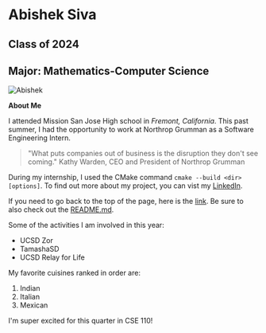 # Abishek Siva
## Class of 2024
## Major: Mathematics-Computer Science

![Abishek](/screenshots/zor-102.jpg)

**About Me**

I attended Mission San Jose High school in *Fremont, California*. This past summer, I had the opportunity to work at Northrop Grumman as a Software Engineering Intern. 

> "What puts companies out of business is the disruption they don't see coming."
> Kathy Warden, CEO and President of Northrop Grumman

During my internship, I used the CMake command `cmake --build <dir> [options]`. To find out more about my project, you can vist my [LinkedIn](https://www.linkedin.com/in/abishek-siva/).

If you need to go back to the top of the page, here is the [link](#abishek-siva). Be sure to also check out the [README.md](/README.md).

Some of the activities I am involved in this year:
- UCSD Zor
- TamashaSD
- UCSD Relay for Life

My favorite cuisines ranked in order are:
1. Indian
2. Italian
3. Mexican

I'm super excited for this quarter in CSE 110!

